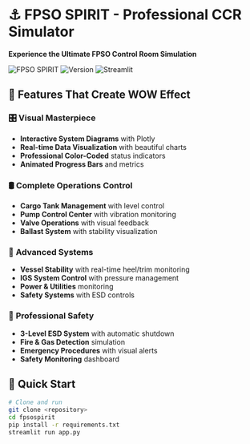 # ⚓ FPSO SPIRIT - Professional CCR Simulator

**Experience the Ultimate FPSO Control Room Simulation**

![FPSO SPIRIT](https://img.shields.io/badge/FPSO-SPIRIT-blue)
![Version](https://img.shields.io/badge/Version-3.0-green)
![Streamlit](https://img.shields.io/badge/Streamlit-1.28-red)

## 🎯 Features That Create WOW Effect

### 🎛️ **Visual Masterpiece**
- **Interactive System Diagrams** with Plotly
- **Real-time Data Visualization** with beautiful charts
- **Professional Color-Coded** status indicators
- **Animated Progress Bars** and metrics

### 🛢️ **Complete Operations Control**
- **Cargo Tank Management** with level control
- **Pump Control Center** with vibration monitoring
- **Valve Operations** with visual feedback
- **Ballast System** with stability visualization

### 🌊 **Advanced Systems**
- **Vessel Stability** with real-time heel/trim monitoring
- **IGS System Control** with pressure management
- **Power & Utilities** monitoring
- **Safety Systems** with ESD controls

### 🚨 **Professional Safety**
- **3-Level ESD System** with automatic shutdown
- **Fire & Gas Detection** simulation
- **Emergency Procedures** with visual alerts
- **Safety Monitoring** dashboard

## 🚀 Quick Start

```bash
# Clone and run
git clone <repository>
cd fpsospirit
pip install -r requirements.txt
streamlit run app.py
